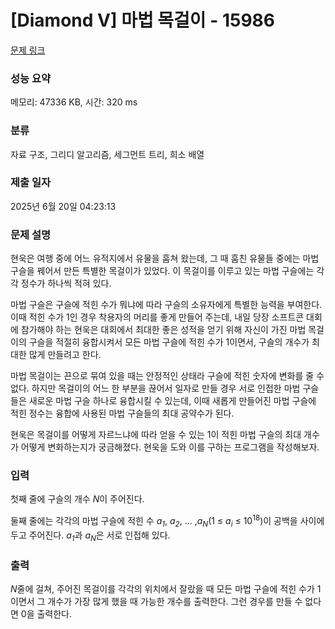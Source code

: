 # [Diamond V] 마법 목걸이 - 15986 

[문제 링크](https://www.acmicpc.net/problem/15986) 

### 성능 요약

메모리: 47336 KB, 시간: 320 ms

### 분류

자료 구조, 그리디 알고리즘, 세그먼트 트리, 희소 배열

### 제출 일자

2025년 6월 20일 04:23:13

### 문제 설명

<p>현욱은 여행 중에 어느 유적지에서 유물을 훔쳐 왔는데, 그 때 훔친 유물들 중에는 마법 구슬을 꿰어서 만든 특별한 목걸이가 있었다. 이 목걸이를 이루고 있는 마법 구슬에는 각각 정수가 하나씩 적혀 있다.</p>

<p> 마법 구슬은 구슬에 적힌 수가 뭐냐에 따라 구슬의 소유자에게 특별한 능력을 부여한다. 이때 적힌 수가 1인 경우 착용자의 머리를 좋게 만들어 주는데, 내일 당장 소프트콘 대회에 참가해야 하는 현욱은 대회에서 최대한 좋은 성적을 얻기 위해 자신이 가진 마법 목걸이의 구슬을 적절히 융합시켜서 모든 마법 구슬에 적힌 수가 1이면서, 구슬의 개수가 최대한 많게 만들려고 한다.</p>

<p>마법 목걸이는 끈으로 묶여 있을 때는 안정적인 상태라 구슬에 적힌 숫자에 변화를 줄 수 없다. 하지만 목걸이의 어느 한 부분을 끊어서 일자로 만들 경우 서로 인접한 마법 구슬들은 새로운 마법 구슬 하나로 융합시킬 수 있는데, 이때 새롭게 만들어진 마법 구슬에 적힌 정수는 융합에 사용된 마법 구슬들의 최대 공약수가 된다.</p>

<p>현욱은 목걸이를 어떻게 자르느냐에 따라 얻을 수 있는 1이 적힌 마법 구슬의 최대 개수가 어떻게 변화하는지가 궁금해졌다. 현욱을 도와 이를 구하는 프로그램을 작성해보자.</p>

### 입력 

 <p>첫째 줄에 구슬의 개수 <em>N</em>이 주어진다. </p>

<p>둘째 줄에는 각각의 마법 구슬에 적힌 수 <em>a<sub>1</sub></em>, <em>a<sub>2</sub></em>, ... ,<em>a<sub>N</sub></em>(1 ≤<em> a<sub>i</sub></em> ≤ 10<sup>18</sup>)이 공백을 사이에 두고 주어진다. <em>a<sub>1</sub></em>과 <em>a<sub>N</sub></em>은 서로 인접해 있다.</p>

### 출력 

 <p><em>N</em>줄에 걸쳐, 주어진 목걸이를 각각의 위치에서 잘랐을 때 모든 마법 구슬에 적힌 수가 1이면서 그 개수가 가장 많게 했을 때 가능한 개수를 출력한다. 그런 경우를 만들 수 없다면 0을 출력한다.</p>

